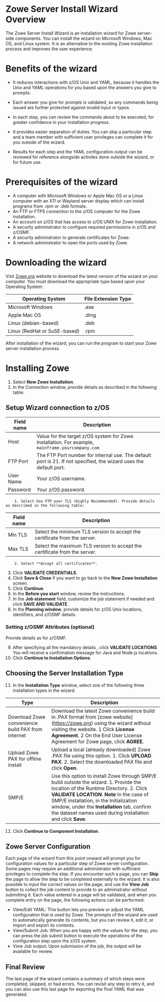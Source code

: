 # Zowe Server Install Wizard Overview

The Zowe Server Install Wizard is an installation wizard for Zowe server-side components. You can install the wizard on Microsoft Windows, Mac OS, and Linux system. It is an alternative to the existing Zowe installation process and improves the user experience.

# Benefits of the wizard

- It reduces interactions with z/OS Unix and YAML, because it handles the Unix and YAML operations for you based upon the answers you give to prompts.

- Each answer you give for prompts is validated, so any commands being issued are further protected against invalid input or typos.

- In each step, you can review the commands about to be executed, for greater confidence in your installation progress.

- It provides easier separation of duties. You can skip a particular step and a team member with sufficient user privileges can complete it for you outside of the wizard.

- Results for each step and the YAML configuration output can be reviewed for reference alongside activites done outside the wizard, or for future use.

# Prerequisites of the wizard

- A computer with Microsoft Windows or Apple Mac OS or a Linux computer with an X11 or Wayland server display which can install programs from .rpm or .deb formats. 
- An FTP or FTPS connection to the z/OS computer for the Zowe installation.
- An account on z/OS that has access to z/OS UNIX for Zowe installation. 
- A security administrator to configure required permissions in z/OS and z/OSMF.
- A security administrator to generate certificates for Zowe.
- A network administrator to open the ports used by Zowe. 
 

# Downloading the wizard

Visit [Zowe.org](https://www.zowe.org/download.html) website to download the latest version of the wizard on your computer.
You must download the appropriate type based upon your Operating System:

Operating System | File Extension Type
---|---
Microsoft Windows | .exe
Apple Mac OS | .dmg
Linux (debian-based) | .deb
Linux (RedHat or SuSE-based) | .rpm

After installation of the wizard, you can run the program to start your Zowe server installation process.

# Installing Zowe


1. Select **New Zowe Installation**.
2. In the Connection window, provide details as described in the following table:

## Setup Wizard connection to z/OS

Field name| Description                
---|---
Host      |Value for the target z/OS system for Zowe Installation. For example, `mainframe.yourcompany.com`
FTP Port  |The FTP Port number for internal use. The default port is 21. If not specified, the wizard uses the default port.
User Name |Your z/OS username.
Password  |Your z/OS password.

        1. Select Use FTP over TLS (Highly Recommended). Provide details as described in the following table:
        
Field name | Description
---|---
Min TLS    |Select the minimum TLS version to accept the certificate from the server.
Max TLS    |Select the maximum TLS version to accept the certificate from the server.
        2. Select **Accept all certificates**.
3. Click **VALIDATE CREDENTIALS**.
4. Click **Save & Close** if you want to go back to the **New Zowe Installation** screen.
5. Click **Continue**.
6. In the **Before you start** window, review the instructions. 
7. In the **Job statement** field, customize the job statement if needed and click **SAVE AND VALIDATE**.
8. In the **Planning window**, provide details for z/OS Unix locations, identifiers, and z/OSMF details. 

### Setting z/OSMF Attributes (optional)
Provide details as for z/OSMF. 

9. After specifying all the mandatory details , click **VALIDATE LOCATIONS**. You will receive a confirmation message for Java and Node.js locations.
10. Click **Continue to Installation Options**.

## Choosing the Server Installation Type

11. In the **Installation Type** window, select one of the following three installation types in the wizard:

Type | Description
---|---
Download Zowe convenience build PAX from internet | Download the latest Zowe convenience build in .PAX format from [zowe website] (https://zowe.org) using the wizard without visiting the website.        1 Click **License Agreement**. 2 On the End User License Agreement for Zowe page, click **AGREE**.
Upload Zowe PAX for offline install | Upload a local (already downloaded) Zowe .PAX file using this option.               1. Click **UPLOAD PAX**. 2. Select the downloaded PAX file and click **Open**.
SMP/E | Use this option to install Zowe through SMP/E build outside the wizard. 1. Provide the location of the Runtime Directory. 2. Click **VALIDATE LOCATION**.                          **Note** In the case of SMP/E installation, in the Initialization window, under the **Installation** tab, confirm the dataset names used during installation and click **Save**. 


12. Click **Continue to Component Installation**.

## Zowe Server Configuration

Each page of the wizard from this point onward will prompt you for configuration values for a particular step of Zowe server configuration.
Some pages may require an additional administrator with sufficient privileges to complete the step. If you encounter such a page, you can **Skip** the page to allow the step to be completed externally to the wizard. It is also possible to input the correct values on the page, and use the **View Job** button to collect the job content to provide to an administrator without submitting it.
Each value entered in a page will be validated, and when you complete entry on the page, the following actions can be performed:

* View/Edit YAML: This button lets you preview or adjust the YAML configuration that is used by Zowe. The prompts of the wizard are used to automatically generate its contents, but you can review it, edit it, or import and export its contents.
* View/Submit Job: When you are happy with the values for the step, you can press the job submit button to execute the operations of the configuration step upon the z/OS system.
* View Job output: Upon submission of the job, the output will be available for review.

## Final Review

The last page of the wizard contains a summary of which steps were completed, skipped, or had errors. You can revisit any step to retry it, and you can also use this last page for exporting the final YAML that was generated.
 
